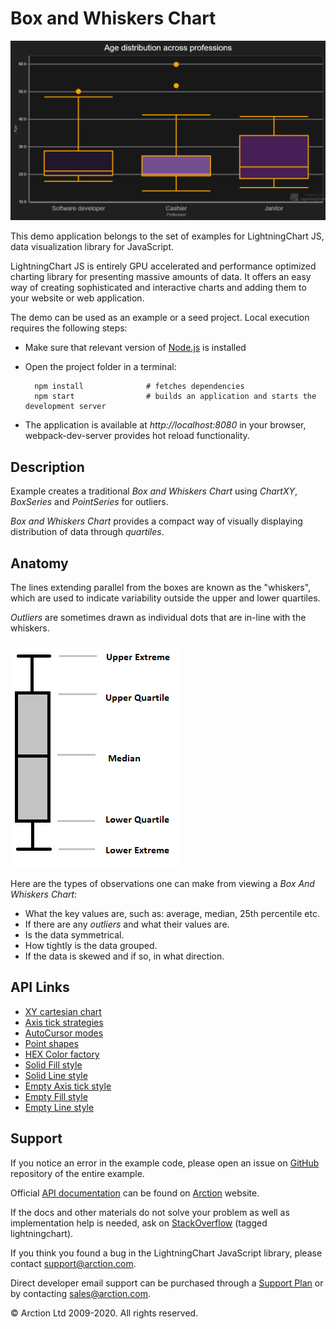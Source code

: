 # Box and Whiskers Chart

![Box and Whiskers Chart](boxPlot.png)

This demo application belongs to the set of examples for LightningChart JS, data visualization library for JavaScript.

LightningChart JS is entirely GPU accelerated and performance optimized charting library for presenting massive amounts of data. It offers an easy way of creating sophisticated and interactive charts and adding them to your website or web application.

The demo can be used as an example or a seed project. Local execution requires the following steps:

- Make sure that relevant version of [Node.js](https://nodejs.org/en/download/) is installed
- Open the project folder in a terminal:

        npm install              # fetches dependencies
        npm start                # builds an application and starts the development server

- The application is available at *http://localhost:8080* in your browser, webpack-dev-server provides hot reload functionality.


## Description

Example creates a traditional *Box and Whiskers Chart* using *ChartXY*, *BoxSeries* and *PointSeries* for outliers.

*Box and Whiskers Chart* provides a compact way of visually displaying distribution of data through *quartiles*.

## Anatomy

The lines extending parallel from the boxes are known as the "whiskers", which are used to indicate variability outside the upper and lower quartiles.

*Outliers* are sometimes drawn as individual dots that are in-line with the whiskers.

[//]: # "IMPORTANT: The assets will not show before README.md is built - relative path is different!"

![](./assets/boxFigure.png)

Here are the types of observations one can make from viewing a *Box And Whiskers Chart*:

- What the key values are, such as: average, median, 25th percentile etc.
- If there are any *outliers* and what their values are.
- Is the data symmetrical.
- How tightly is the data grouped.
- If the data is skewed and if so, in what direction.


## API Links

* [XY cartesian chart]
* [Axis tick strategies]
* [AutoCursor modes]
* [Point shapes]
* [HEX Color factory]
* [Solid Fill style]
* [Solid Line style]
* [Empty Axis tick style]
* [Empty Fill style]
* [Empty Line style]


## Support

If you notice an error in the example code, please open an issue on [GitHub][0] repository of the entire example.

Official [API documentation][1] can be found on [Arction][2] website.

If the docs and other materials do not solve your problem as well as implementation help is needed, ask on [StackOverflow][3] (tagged lightningchart).

If you think you found a bug in the LightningChart JavaScript library, please contact support@arction.com.

Direct developer email support can be purchased through a [Support Plan][4] or by contacting sales@arction.com.

[0]: https://github.com/Arction/
[1]: https://www.arction.com/lightningchart-js-api-documentation/
[2]: https://www.arction.com
[3]: https://stackoverflow.com/questions/tagged/lightningchart
[4]: https://www.arction.com/support-services/

© Arction Ltd 2009-2020. All rights reserved.


[XY cartesian chart]: https://www.arction.com/lightningchart-js-api-documentation/v2.1.0/classes/chartxy.html
[Axis tick strategies]: https://www.arction.com/lightningchart-js-api-documentation/v2.1.0/globals.html#axistickstrategies
[AutoCursor modes]: https://www.arction.com/lightningchart-js-api-documentation/v2.1.0/enums/autocursormodes.html
[Point shapes]: https://www.arction.com/lightningchart-js-api-documentation/v2.1.0/enums/pointshape.html
[HEX Color factory]: https://www.arction.com/lightningchart-js-api-documentation/v2.1.0/globals.html#colorhex
[Solid Fill style]: https://www.arction.com/lightningchart-js-api-documentation/v2.1.0/classes/solidfill.html
[Solid Line style]: https://www.arction.com/lightningchart-js-api-documentation/v2.1.0/classes/solidline.html
[Empty Axis tick style]: https://www.arction.com/lightningchart-js-api-documentation/v2.1.0/globals.html#emptytick
[Empty Fill style]: https://www.arction.com/lightningchart-js-api-documentation/v2.1.0/globals.html#emptyfill
[Empty Line style]: https://www.arction.com/lightningchart-js-api-documentation/v2.1.0/globals.html#emptyline

